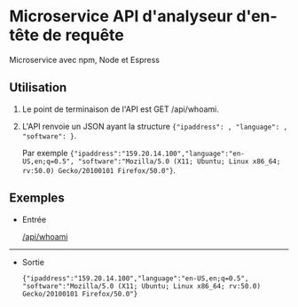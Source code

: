 # Microservice API d'analyseur d'en-tête de requête
Microservice avec npm, Node et Espress



## Utilisation

1.  Le point de terminaison de l'API est GET /api/whoami.
2.  L'API renvoie un JSON ayant la structure `{"ipaddress": , "language": , "software": }`.

    Par exemple `{"ipaddress":"159.20.14.100","language":"en-US,en;q=0.5", "software":"Mozilla/5.0 (X11; Ubuntu; Linux x86_64; rv:50.0) Gecko/20100101 Firefox/50.0"}`.



## Exemples

-   Entrée

    [/api/whoami](../api/whoami)


* * *


-  Sortie

    `{"ipaddress":"159.20.14.100","language":"en-US,en;q=0.5",`
   `"software":"Mozilla/5.0 (X11; Ubuntu; Linux x86_64; rv:50.0) Gecko/20100101 Firefox/50.0"}`

